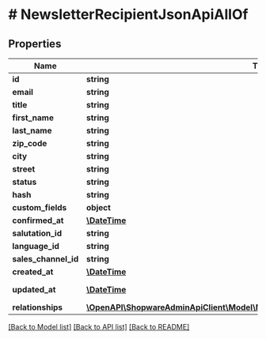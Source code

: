 # # NewsletterRecipientJsonApiAllOf

## Properties

Name | Type | Description | Notes
------------ | ------------- | ------------- | -------------
**id** | **string** |  | [optional]
**email** | **string** |  |
**title** | **string** |  | [optional]
**first_name** | **string** |  | [optional]
**last_name** | **string** |  | [optional]
**zip_code** | **string** |  | [optional]
**city** | **string** |  | [optional]
**street** | **string** |  | [optional]
**status** | **string** |  |
**hash** | **string** |  |
**custom_fields** | **object** |  | [optional]
**confirmed_at** | [**\DateTime**](\DateTime.md) |  | [optional]
**salutation_id** | **string** |  | [optional]
**language_id** | **string** |  |
**sales_channel_id** | **string** |  |
**created_at** | [**\DateTime**](\DateTime.md) |  | [readonly]
**updated_at** | [**\DateTime**](\DateTime.md) |  | [optional] [readonly]
**relationships** | [**\OpenAPI\ShopwareAdminApiClient\Model\NewsletterRecipientJsonApiAllOfRelationships**](NewsletterRecipientJsonApiAllOfRelationships.md) |  | [optional]

[[Back to Model list]](../../README.md#models) [[Back to API list]](../../README.md#endpoints) [[Back to README]](../../README.md)
